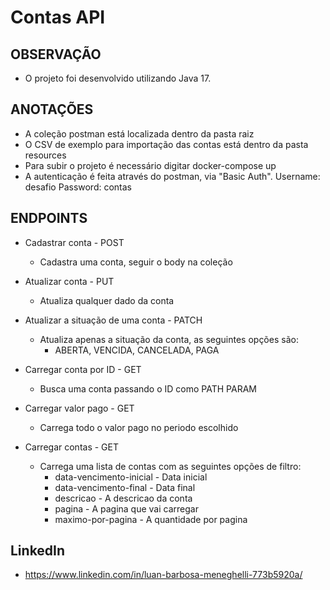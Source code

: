 # Contas API

## OBSERVAÇÃO
 - O projeto foi desenvolvido utilizando Java 17.

## ANOTAÇÕES
 - A coleção postman está localizada dentro da pasta raiz
 - O CSV de exemplo para importação das contas está dentro da pasta resources
 - Para subir o projeto é necessário digitar docker-compose up
 - A autenticação é feita através do postman, via "Basic Auth".
     Username: desafio
     Password: contas
	


## ENDPOINTS
 - Cadastrar conta - POST
   - Cadastra uma conta, seguir o body na coleção

 - Atualizar conta - PUT
   - Atualiza qualquer dado da conta

 - Atualizar a situação de uma conta - PATCH
   - Atualiza apenas a situação da conta, as seguintes opções são:
     - ABERTA,
       VENCIDA,
       CANCELADA,
       PAGA

 - Carregar conta por ID - GET
   - Busca uma conta passando o ID como PATH PARAM

 - Carregar valor pago - GET
   - Carrega todo o valor pago no periodo escolhido

 - Carregar contas - GET
   - Carrega uma lista de contas com as seguintes opções de filtro:
     - data-vencimento-inicial - Data inicial
     - data-vencimento-final - Data final
     - descricao - A descricao da conta
     - pagina - A pagina que vai carregar
     - maximo-por-pagina - A quantidade por pagina

## LinkedIn
 - https://www.linkedin.com/in/luan-barbosa-meneghelli-773b5920a/
 
